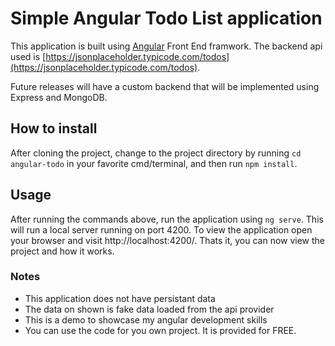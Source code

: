 # Simple Angular Todo List application
This application is built using [Angular](https://www.angular.io) Front End framwork. The backend api used is [https://jsonplaceholder.typicode.com/todos](https://jsonplaceholder.typicode.com/todos).

Future releases will have a custom backend that will be implemented using Express and MongoDB.

## How to install
After cloning the project, change to the project directory by running ``` cd angular-todo ``` in your favorite cmd/terminal, and then run ```
npm install ```.

## Usage
After running the commands above, run the application using ``` ng serve ```. This will run a local server running on port 4200. To view the application open your browser and visit http://localhost:4200/. Thats it, you can now view the project and how it works.
### Notes
* This application does not have persistant data
* The data on shown is fake data loaded from the api provider
* This is a demo to showcase my angular development skills
* You can use the code for you own project. It is provided for FREE.
